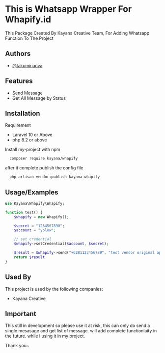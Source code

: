 # This is Whatsapp Wrapper For Whapify.id
This Package Created By Kayana Creative Team, For Adding Whatsapp Function To The Project
## Authors

- [@takuminaoya](https://github.com/takuminaoya)

## Features

- Send Message
- Get All Message by Status


## Installation

Requirement
- Laravel 10 or Above
- php 8.2 or above

Install my-project with npm

```bash
  composer require kayana/whapify
```

after it complete publish the config file
```bash
  php artisan vendor:publish kayana-whapify
```
    
## Usage/Examples

```php
use Kayana\Whapify\Whapify;

function test() {
    $whapify = new Whapify();

    $secret = "1234567890";
    $account = "yolow";

    // set credential
    $whapify->setCredential($account, $secret);

    $result = $whapify->send("+6281123456789", "test vendor original api by kayana dari oka");
    return $result
}
```


## Used By

This project is used by the following companies:

- Kayana Creative


## Important

This still in development so please use it at risk, this can only do send a single mesasage and get list of message. will add complete functionlaity in the future. while i using it in my project.

Thank you~
